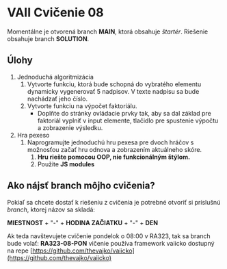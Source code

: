 # VAII Cvičenie 08

Momentálne je otvorená branch __MAIN__, ktorá obsahuje _štartér_. Riešenie obsahuje branch  __SOLUTION__.

## Úlohy

1. Jednoduchá algoritmizácia
    1. Vytvorte funkciu, ktorá bude schopná do vybratého elementu dynamicky vygenerovať 5 nadpisov. V texte nadpisu sa bude nachádzať jeho číslo.
    2. Vytvorte funkciu na výpočet faktoriálu.
        * Doplňte do stránky ovládacie prvky tak, aby sa dal základ pre faktoriál vyplniť v input elemente, tlačidlo pre spustenie výpočtu a zobrazenie výsledku.
2. Hra pexeso
    1. Naprogramujte jednoduchú hru pexesa pre dvoch hráčov s možnosťou začať hru odnova a zobrazením aktuálneho skóre.
        1. __Hru riešte pomocou OOP, nie funkcionálným štýlom.__
        2. Použite __JS modules__

## Ako nájsť branch môjho cvičenia?
Pokiaľ sa chcete dostať k riešeniu z cvičenia je potrebné otvoriť si príslušnú _branch_, ktorej názov sa skladá:

__MIESTNOST__ + "-" + __HODINA ZAČIATKU__ + "-" + __DEN__

Ak teda navštevujete cvičenie pondelok o 08:00 v RA323, tak sa branch bude volať: __RA323-08-PON__
vičenie používa framework vaiicko dostupný na repe [https://github.com/thevajko/vaiicko](https://github.com/thevajko/vaiicko)